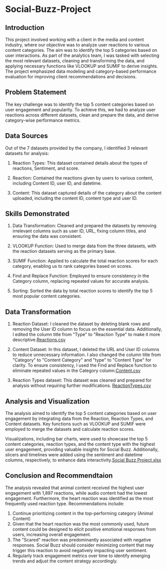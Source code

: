 # Social-Buzz-Project
## Introduction
This project involved working with a client in the media and content industry, where our objective was to analyze user reactions to various content categories. The aim was to identify the top 5 categories based on user interactions. As part of the analytics team, I was tasked with selecting the most relevant datasets, cleaning and transforming the data, and applying necessary functions like VLOOKUP and SUMIF to derive insights. The project emphasized data modeling and category-based performance evaluation for improving client recommendations and decisions.

## Problem Statement
The key challenge was to identify the top 5 content categories based on user engagement and popularity. To achieve this, we had to analyze user reactions across different datasets, clean and prepare the data, and derive category-wise performance metrics.

## Data Sources
 Out of the 7 datasets provided by the company, I identified 3 relevant datasets for analysis:
 1. Reaction Types: This dataset contained details about the types of reactions, Sentiment, and score.
 
2.  Reaction: Contained the reactions given by users to various content, including Content ID, user ID, and datetime.
 
3. Content: This dataset captured details of the category about the content uploaded, including the content ID, content type and user ID.

## Skills Demonstrated
1. Data Transformation: Cleaned and prepared the datasets by removing irrelevant columns such as user ID, URL, fixing column titles, and ensuring the data was consistent.

2. VLOOKUP Function: Used to merge data from the three datasets, with the reaction datasets serving as the primary base.
   
3. SUMIF Function: Applied to calculate the total reaction scores for each category, enabling us to rank categories based on scores.

4. Find and Replace Function: Employed to ensure consistency in the Category column, replacing repeated values for accurate analysis.

5. Sorting: Sorted the data by total reaction scores to identify the top 5 most popular content categories.

## Data Transformation
1. Reaction Dataset: I cleaned the dataset by deleting blank rows and removing the User ID column to focus on the essential data. Additionally, I edited the column title from "Type" to "Reaction Type" to make it more descriptive.[Reactions.csv](https://github.com/user-attachments/files/17717751/Reactions.csv)


2. Content Dataset: In this dataset, I deleted the URL and User ID columns to reduce unnecessary information. I also changed the column title from "Category" to "Content Category" and "type" to "Content Type" for clarity. To ensure consistency, I used the Find and Replace function to eliminate repeated values in the Category column.[Content.csv](https://github.com/user-attachments/files/17716960/Content.csv)


3. Reaction Types dataset: This dataset was cleaned and prepared for analysis without requiring further modifications. [ReactionTypes.csv](https://github.com/user-attachments/files/17716948/ReactionTypes.csv)

## Analysis and Visualization
The analysis aimed to identify the top 5 content categories based on user engagement by integrating data from the Reaction, Reaction Types, and Content datasets. Key functions such as VLOOKUP and SUMIF were employed to merge the datasets and calculate reaction scores.

Visualizations, including bar charts, were used to showcase the top 5 content categories, reaction types, and the content type with the highest user engagement, providing valuable insights for Social Buzz. Additionally, slicers and timelines were added using the sentiment and datetime columns, respectively, to enhance data interactivity.[Social Buzz Project.xlsx](https://github.com/user-attachments/files/17717611/Social.Buzz.Project.xlsx)


## Conclusion and Recommendtaion
 The analysis revealed that animal content received the highest user engagement with 1,897 reactions, while audio content had the lowest engagement. Furthermore, the heart reaction was identified as the most frequently used reaction type.
Recommendations include:
 1. Continue prioritizing content in the top-performing category (Animal Content)
 2. Given that the heart reaction was the most commonly used, future content could be designed to elicit positive emotional responses from users, increasing overall engagement.
 3. The "Scared" reaction was predominantly associated with negative responses. Social Buzz should consider minimizing content that may trigger this reaction to avoid negatively impacting user sentiment.
 4.  Regularly track engagement metrics over time to identify emerging trends and adjust the content strategy accordingly.



